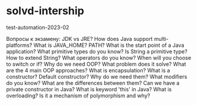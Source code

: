 # solvd-intership
test-automation-2023-02

Вопросы к экзамену:
JDK vs JRE?
How does Java support multi-platforms?
What is JAVA_HOME? PATH?
What is the start point of a Java application?
What primitive types do you know?
Is String a primitive type?
How to extend String?
What operators do you know?
When will you choose to switch or if?
Why do we need OOP? What problem does it solve?
What are the 4 main OOP approaches?
What is encapsulation?
What is a constructor? Default constructor? Why do we need them?
What modifiers do you know? What are the differences between them?
Can we have a private constructor in Java?
What is keyword 'this' in Java?
What is overloading? Is it a mechanism of polymorphism and why?
